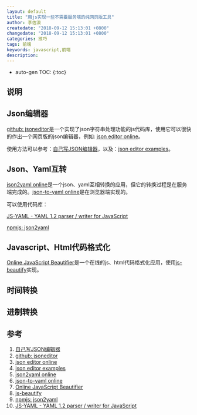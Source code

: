 ```yaml
---
layout: default
title: "用js实现一些不需要服务端的纯网页版工具"
author: 李佶澳
createdate: "2018-09-12 15:13:01 +0800"
changedate: "2018-09-12 15:13:01 +0800"
categories: 技巧
tags: 前端
keywords: javascript,前端
description:
---
```


* auto-gen TOC:
{:toc}

## 说明

## Json编辑器

[github: jsoneditor][2]是一个实现了json字符串处理功能的js代码库，使用它可以很快的作出一个网页版的json编辑器，例如: [json editor online][3]。

使用方法可以参考：[自己写JSON编辑器][1]，以及：[json editor examples][4]。

## Json、Yaml互转

[json2yaml online][5]是一个json、yaml互相转换的应用，但它的转换过程是在服务端完成的。[json-to-yaml online][6]是在浏览器端实现的。

可以使用代码库：

[JS-YAML - YAML 1.2 parser / writer for JavaScript][10]

[npmjs: json2yaml][9]

## Javascript、Html代码格式化

[Online JavaScript Beautifier][7]是一个在线的js、html代码格式化应用，使用[js-beautify][8]实现。

## 时间转换

## 进制转换

## 参考

1. [自己写JSON编辑器][1]
2. [github: jsoneditor][2]
3. [json editor online][3]
4. [json editor examples][4]
5. [json2yaml online][5]
6. [json-to-yaml online][6]
7. [Online JavaScript Beautifier][7]
8. [js-beautify][8]
9. [npmjs: json2yaml][9]
10. [JS-YAML - YAML 1.2 parser / writer for JavaScript][10]

[1]: https://my.oschina.net/jojo76/blog/1607734 "自己写JSON编辑器"
[2]: https://github.com/josdejong/jsoneditor "https://github.com/josdejong/jsoneditor"
[3]: http://jsoneditoronline.org/ "json editor online"
[4]: https://github.com/josdejong/jsoneditor/tree/master/examples "json editor examples"
[5]: https://www.json2yaml.com/ "json2yaml online"
[6]: https://jsonformatter.org/json-to-yaml "json-to-yaml online"
[7]: https://beautifier.io/ "Online JavaScript Beautifier"
[8]: https://github.com/beautify-web/js-beautify "js-beautify"
[9]: https://www.npmjs.com/package/json2yaml "npmjs: json2yaml"
[10]: https://github.com/nodeca/js-yaml "JS-YAML - YAML 1.2 parser / writer for JavaScript"
